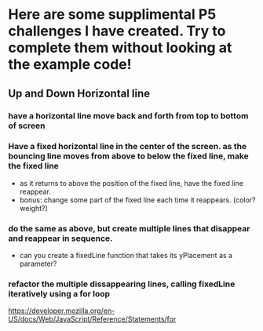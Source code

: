 # Here are some supplimental P5 challenges I have created. Try to complete them without looking at the example code!

## Up and Down Horizontal line

### have a horizontal line move back and forth from top to bottom of screen
### Have a fixed horizontal line in the center of the screen. as the bouncing line moves from above to below the fixed line, make the fixed line 
 - as it returns to above the position of the fixed line, have the fixed line reappear.
 - bonus: change some part of the fixed line each time it reappears. (color? weight?)


### do the same as above, but create multiple lines that disappear and reappear in sequence.
- can you create a fixedLine function that takes its yPlacement as a parameter?

### refactor the  multiple dissappearing lines, calling fixedLine iteratively  using a for loop

https://developer.mozilla.org/en-US/docs/Web/JavaScript/Reference/Statements/for
